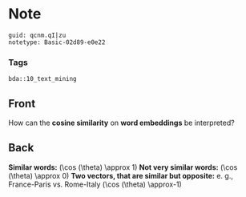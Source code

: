 # Note
```
guid: qcnm.qI|zu
notetype: Basic-02d89-e0e22
```

### Tags
```
bda::10_text_mining
```

## Front
How can the <b>cosine similarity</b> on <b>word embeddings</b> be
interpreted?

## Back
<b>Similar words:</b> \(\cos (\theta) \approx 1\) <b>Not very
similar words:</b> \(\cos (\theta) \approx 0\) <b>Two vectors, that
are similar but opposite:</b> e. g., France-Paris vs. Rome-Italy
\(\cos (\theta) \approx-1\)

